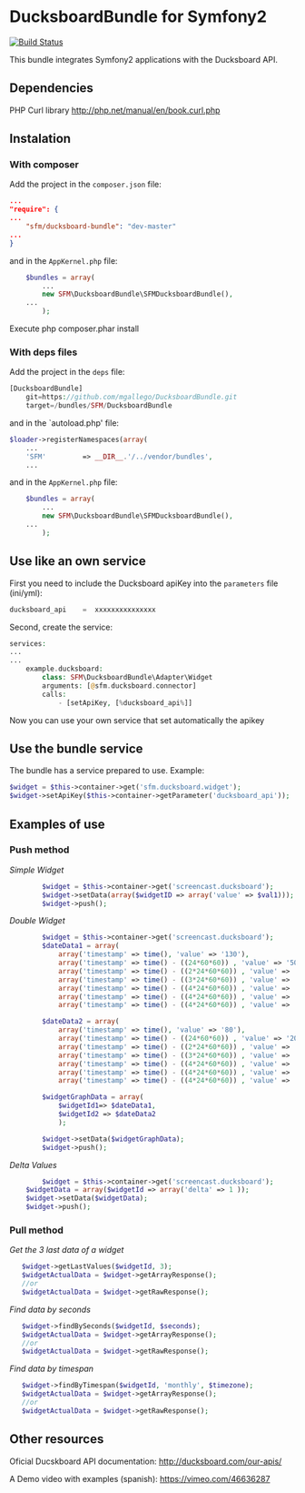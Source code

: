 # DucksboardBundle for Symfony2

[![Build Status](https://secure.travis-ci.org/mgallego/DucksboardBundle.png?branch=master)](http://travis-ci.org/mgallego/DucksboardBundle)

This bundle integrates Symfony2 applications with the Ducksboard API.

## Dependencies
PHP Curl library http://php.net/manual/en/book.curl.php

## Instalation

### With composer

Add the project in the `composer.json` file:
```json
...
"require": {
...
	"sfm/ducksboard-bundle": "dev-master"
...
}
```

and in the `AppKernel.php` file:
```php
	$bundles = array(
        ...
	    new SFM\DucksboardBundle\SFMDucksboardBundle(),
	...
        );
```

Execute 
	php composer.phar install


### With deps files

Add the project in the `deps` file:

```php
[DucksboardBundle]
    git=https://github.com/mgallego/DucksboardBundle.git
    target=/bundles/SFM/DucksboardBundle
```

and in the `autoload.php' file:

```php
$loader->registerNamespaces(array(
    ...
    'SFM'         => __DIR__.'/../vendor/bundles',
    ...
```

and in the `AppKernel.php` file:
```php
	$bundles = array(
        ...
	    new SFM\DucksboardBundle\SFMDucksboardBundle(),
	...
        );
```

## Use like an own service

First you need to include the Ducksboard apiKey into the `parameters` file (ini/yml):
```php
ducksboard_api    =  xxxxxxxxxxxxxxx
```

Second, create the service:

```php
services:
...
...
    example.ducksboard:
        class: SFM\DucksboardBundle\Adapter\Widget
        arguments: [@sfm.ducksboard.connector]	
        calls:
            - [setApiKey, [%ducksboard_api%]]

```

Now you can use your own service that set automatically the apikey

## Use the bundle service

The bundle has a service prepared to use. Example:

```php
$widget = $this->container->get('sfm.ducksboard.widget');
$widget->setApiKey($this->container->getParameter('ducksboard_api'));
```

## Examples of use

### Push method

*Simple Widget*
```php
        $widget = $this->container->get('screencast.ducksboard');
        $widget->setData(array($widgetID => array('value' => $val1)));
        $widget->push();
```

*Double Widget*
```php
        $widget = $this->container->get('screencast.ducksboard');
        $dateData1 = array(
            array('timestamp' => time(), 'value' => '130'),
            array('timestamp' => time() - ((24*60*60)) , 'value' => '50'),
            array('timestamp' => time() - ((2*24*60*60)) , 'value' => '70'),
            array('timestamp' => time() - ((3*24*60*60)) , 'value' => '20'),
            array('timestamp' => time() - ((4*24*60*60)) , 'value' => '50'),
            array('timestamp' => time() - ((4*24*60*60)) , 'value' => '80'),
            array('timestamp' => time() - ((4*24*60*60)) , 'value' => '100'));

        $dateData2 = array(
            array('timestamp' => time(), 'value' => '80'),
            array('timestamp' => time() - ((24*60*60)) , 'value' => '20'),
            array('timestamp' => time() - ((2*24*60*60)) , 'value' => '70'),
            array('timestamp' => time() - ((3*24*60*60)) , 'value' => '80'),
            array('timestamp' => time() - ((4*24*60*60)) , 'value' => '50'),
            array('timestamp' => time() - ((4*24*60*60)) , 'value' => '90'),
            array('timestamp' => time() - ((4*24*60*60)) , 'value' => '30'));

        $widgetGraphData = array(
            $widgetId1=> $dateData1,
            $widgetId2 => $dateData2
            );

        $widget->setData($widgetGraphData);
        $widget->push();
```
*Delta Values*
```php
        $widget	= $this->container->get('screencast.ducksboard');
	$widgetData = array($widgetId => array('delta' => 1 ));
	$widget->setData($widgetData);
	$widget->push();
```	

### Pull method

*Get the 3 last data of a widget*
```php
   $widget->getLastValues($widgetId, 3);
   $widgetActualData = $widget->getArrayResponse();		     
   //or
   $widgetActualData = $widget->getRawResponse();		     

```

*Find data by seconds*
```php
   $widget->findBySeconds($widgetId, $seconds);
   $widgetActualData = $widget->getArrayResponse();		     
   //or
   $widgetActualData = $widget->getRawResponse();		     
```

*Find data by timespan*
```php
   $widget->findByTimespan($widgetId, 'monthly', $timezone);
   $widgetActualData = $widget->getArrayResponse();		     
   //or
   $widgetActualData = $widget->getRawResponse();		     

```

## Other resources
Oficial Ducskboard API documentation: http://ducksboard.com/our-apis/

A Demo video with examples (spanish): https://vimeo.com/46636287

